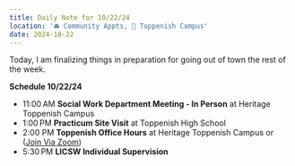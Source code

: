 ```yaml
---
title: Daily Note for 10/22/24
location: '🚘 Community Appts, 🏫 Toppenish Campus'
date: 2024-10-22
---
```

Today, I am finalizing things in preparation for going out of town the rest of the week. 

**Schedule 10/22/24**

- 11:00 AM **Social Work Department Meeting - In Person** at Heritage Toppenish Campus
- 1:00 PM **Practicum Site Visit** at Toppenish High School
- 2:00 PM **Toppenish Office Hours** at Heritage Toppenish Campus or ([Join Via Zoom]( https://heritage.zoom.us/my/dr.jacob)) 
- 5:30 PM **LICSW Individual Supervision**
